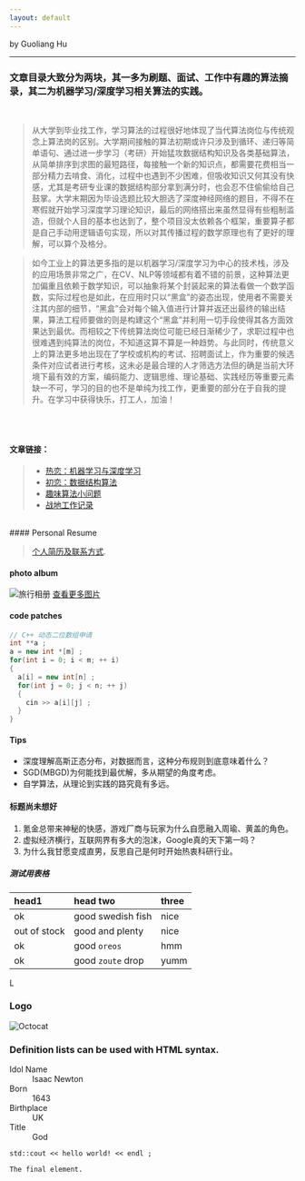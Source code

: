 ```yaml
---
layout: default
---
```

by Guoliang Hu

* * *

### 文章目录大致分为两块，其一多为刷题、面试、工作中有趣的算法摘录，其二为机器学习/深度学习相关算法的实践。

<br/>

  >从大学到毕业找工作，学习算法的过程很好地体现了当代算法岗位与传统观念上算法岗的区别。大学期间接触的算法初期或许只涉及到循环、递归等简单语句、通过进一步学习（考研）开始猛攻数据结构知识及各类基础算法，从简单排序到求图的最短路径，每接触一个新的知识点，都需要花费相当一部分精力去啃食、消化，过程中也遇到不少困难，但吸收知识又何其没有快感，尤其是考研专业课的数据结构部分拿到满分时，也会忍不住偷偷给自己鼓掌。大学末期因为毕设选题比较大胆选了深度神经网络的题目，不得不在寒假就开始学习深度学习理论知识，最后的网络搭出来虽然显得有些粗制滥造，但就个人目的基本也达到了，整个项目没太依赖各个框架，重要算子都是自己手动用逻辑语句实现，所以对其传播过程的数学原理也有了更好的理解，可以算个及格分。

  >如今工业上的算法更多指的是以机器学习/深度学习为中心的技术栈，涉及的应用场景非常之广，在CV、NLP等领域都有着不错的前景，这种算法更加偏重且依赖于数学知识，可以抽象将某个封装起来的算法看做一个数学函数，实际过程也是如此，在应用时只以“黑盒”的姿态出现，使用者不需要关注其内部的细节，“黑盒”会对每个输入值进行计算并返还出最终的输出结果，算法工程师要做的则是构建这个“黑盒”并利用一切手段使得其各方面效果达到最优。而相较之下传统算法岗位可能已经日渐稀少了，求职过程中也很难遇到纯算法的岗位，不知道这算不算是一种趋势。与此同时，传统意义上的算法更多地出现在了学校或机构的考试、招聘面试上，作为重要的候选条件对应试者进行考核，这未必是最合理的人才筛选方法但的确是当前大环境下最有效的方案，编码能力、逻辑思维、理论基础、实践经历等重要元素缺一不可，学习的目的也不是单纯为找工作，更重要的部分在于自我的提升。在学习中获得快乐，打工人，加油！



<br/>
<br/>


#### 文章链接：


> *   [热恋：机器学习与深度学习](./AI_algorithms/index.md)
> *   [初恋：数据结构算法](./Datastructure/index.md)
> *   [趣味算法小问题](./Algorithm_problem/index.md)
> *   [战地工作记录](./Work_log/index.md)

<br/>
#### Personal Resume

> [个人简历及联系方式](./resume.pdf).

#### photo album

![旅行相册](./Photo_album/bg.jpg)
[查看更多图片](./index.md)

#### code patches

```c++
// C++ 动态二位数组申请
int **a ;
a = new int *[m] ;
for(int i = 0; i < m; ++ i)
{
  a[i] = new int[n] ;
  for(int j = 0; j < n; ++ j)
  {
    cin >> a[i][j] ;
  }
}
```
#### Tips

*   深度理解高斯正态分布，对数据而言，这种分布规则到底意味着什么？
*   SGD(MBGD)为何能找到最优解，多从期望的角度考虑。
*   自学算法，从理论到实践的路究竟有多远。

#### 标题尚未想好

1.  氪金总带来神秘的快感，游戏厂商与玩家为什么自愿融入周瑜、黄盖的角色。
2.  虚拟经济横行，互联网界有多大的泡沫，Google真的天下第一吗？
3.  为什么我甘愿变成直男，反思自己是何时开始热衷科研行业。

##### 测试用表格

| head1        | head two          | three |
|:-------------|:------------------|:------|
| ok           | good swedish fish | nice  |
| out of stock | good and plenty   | nice  |
| ok           | good `oreos`      | hmm   |
| ok           | good `zoute` drop | yumm  |
L
### Logo

![Octocat](https://github.githubassets.com/images/icons/emoji/octocat.png)

### Definition lists can be used with HTML syntax.

<dl>
<dt>Idol Name</dt>
<dd>Isaac Newton</dd>
<dt>Born</dt>
<dd>1643</dd>
<dt>Birthplace</dt>
<dd>UK</dd>
<dt>Title</dt>
<dd>God</dd>
</dl>

```
std::cout << hello world! << endl ;
```

```
The final element.
```
